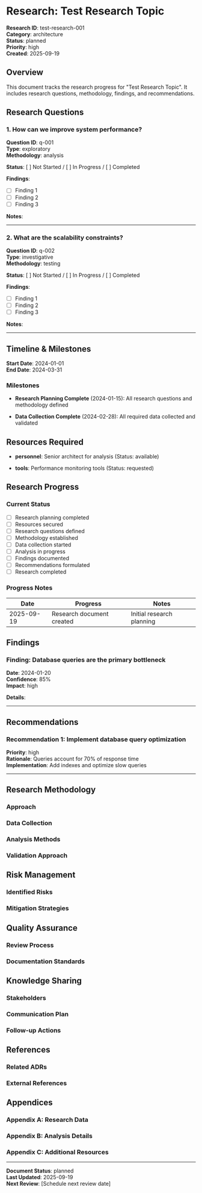 # Research: Test Research Topic

**Research ID**: test-research-001  
**Category**: architecture  
**Status**: planned  
**Priority**: high  
**Created**: 2025-09-19

## Overview

This document tracks the research progress for "Test Research Topic". It includes research questions, methodology, findings, and recommendations.

## Research Questions

### 1. How can we improve system performance?

**Question ID**: q-001  
**Type**: exploratory  
**Methodology**: analysis

**Status**: [ ] Not Started / [ ] In Progress / [ ] Completed

**Findings**:

- [ ] Finding 1
- [ ] Finding 2
- [ ] Finding 3

**Notes**:

<!-- Add research notes here -->

---

### 2. What are the scalability constraints?

**Question ID**: q-002  
**Type**: investigative  
**Methodology**: testing

**Status**: [ ] Not Started / [ ] In Progress / [ ] Completed

**Findings**:

- [ ] Finding 1
- [ ] Finding 2
- [ ] Finding 3

**Notes**:

<!-- Add research notes here -->

---

## Timeline & Milestones

**Start Date**: 2024-01-01  
**End Date**: 2024-03-31

### Milestones

- **Research Planning Complete** (2024-01-15): All research questions and methodology defined

- **Data Collection Complete** (2024-02-28): All required data collected and validated

## Resources Required

- **personnel**: Senior architect for analysis (Status: available)

- **tools**: Performance monitoring tools (Status: requested)

## Research Progress

### Current Status

- [ ] Research planning completed
- [ ] Resources secured
- [ ] Research questions defined
- [ ] Methodology established
- [ ] Data collection started
- [ ] Analysis in progress
- [ ] Findings documented
- [ ] Recommendations formulated
- [ ] Research completed

### Progress Notes

| Date       | Progress                  | Notes                     |
| ---------- | ------------------------- | ------------------------- |
| 2025-09-19 | Research document created | Initial research planning |

<!-- Add progress entries here -->

## Findings

### Finding: Database queries are the primary bottleneck

**Date**: 2024-01-20  
**Confidence**: 85%  
**Impact**: high

**Details**:

<!-- Add detailed finding information here -->

---

## Recommendations

### Recommendation 1: Implement database query optimization

**Priority**: high  
**Rationale**: Queries account for 70% of response time  
**Implementation**: Add indexes and optimize slow queries

---

## Research Methodology

### Approach

<!-- Document the research approach and methodology here -->

### Data Collection

<!-- Document data collection methods and sources -->

### Analysis Methods

<!-- Document analysis methods and tools -->

### Validation Approach

<!-- Document how findings will be validated -->

## Risk Management

### Identified Risks

<!-- Document potential risks to research success -->

### Mitigation Strategies

<!-- Document risk mitigation approaches -->

## Quality Assurance

### Review Process

<!-- Document peer review and validation process -->

### Documentation Standards

<!-- Document quality standards for research documentation -->

## Knowledge Sharing

### Stakeholders

<!-- List stakeholders who should be informed of findings -->

### Communication Plan

<!-- Document how findings will be communicated -->

### Follow-up Actions

<!-- Document planned follow-up actions based on research -->

## References

<!-- Add references to relevant ADRs, documentation, and external sources -->

### Related ADRs

<!-- Link to relevant Architectural Decision Records -->

### External References

<!-- Link to external research, documentation, and resources -->

## Appendices

### Appendix A: Research Data

<!-- Include raw research data and supporting materials -->

### Appendix B: Analysis Details

<!-- Include detailed analysis and calculations -->

### Appendix C: Additional Resources

<!-- Include additional supporting materials -->

---

**Document Status**: planned  
**Last Updated**: 2025-09-19  
**Next Review**: [Schedule next review date]

<!--
Research Document Guidelines:
1. Update progress regularly
2. Document all findings with evidence
3. Include confidence levels for findings
4. Link to relevant ADRs and documentation
5. Share findings with stakeholders
6. Archive completed research appropriately
-->
